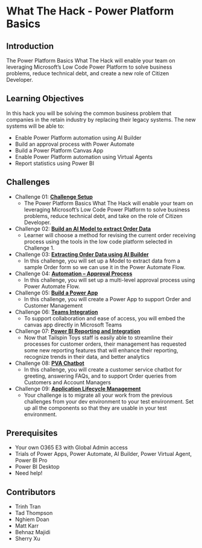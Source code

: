 # What The Hack - Power Platform Basics

## Introduction

The Power Platform Basics What The Hack will enable your team on leveraging Microsoft’s Low Code Power Platform to solve business problems, reduce technical debt, and create a new role of Citizen Developer.


## Learning Objectives

In this hack you will be solving the common business problem that companies in the retain industry by replacing their legacy systems.  The new systems will be able to:

- Enable Power Platform automation using AI Builder
- Build an approval process with Power Automate
- Build a Power Platform Canvas App
- Enable Power Platform automation using Virtual Agents
- Report statistics using Power BI


## Challenges

- Challenge 01: **[Challenge Setup](Student/Challenge-01.md)**
	 - The Power Platform Basics What The Hack will enable your team on leveraging Microsoft’s Low Code Power Platform to solve business problems, reduce technical debt, and take on the role of Citizen Developer.
- Challenge 02: **[Build an AI Model to extract Order Data](Student/Challenge-02.md)**
	 - Learner will choose a method for revising the current order receiving process using the tools in the low code platform selected in Challenge 1.
- Challenge 03: **[Extracting Order Data using AI Builder](Student/Challenge-03.md)**
	 - In this challenge, you will set up a Model to extract data from a sample Order form so we can use it in the Power Automate Flow.
- Challenge 04: **[Automation – Approval Process](Student/Challenge-04.md)**
	 - In this challenge, you will set up a multi-level approval process using Power Automate Flow.
- Challenge 05: **[Build a Power App](Student/Challenge-05.md)**
	 - In this challenge, you will create a Power App to support Order and Customer Management
- Challenge 06: **[Teams Integration](Student/Challenge-06.md)**
	 - To support collaboration and ease of access, you will embed the canvas app directly in Microsoft Teams
- Challenge 07: **[Power BI Reporting and Integration](Student/Challenge-07.md)**
	 - Now that Tailspin Toys staff is easily able to streamline their processes for customer orders, their management has requested some new reporting features that will enhance their reporting, recognize trends in their data, and better analytics
- Challenge 08: **[PVA Chatbot](Student/Challenge-08.md)**
	 - In this challenge, you will create a customer service chatbot for greeting, answering FAQs, and to support Order queries from Customers and Account Managers
- Challenge 09: **[Application Lifecycle Management](Student/Challenge-09.md)**
	 - Your challenge is to migrate all your work from the previous challenges from your dev environment to your test environment. Set up all the components so that they are usable in your test environment.

## Prerequisites

- Your own O365 E3 with Global Admin access
- Trials of Power Apps, Power Automate, AI Builder, Power Virtual Agent, Power BI Pro
- Power BI Desktop
- Need help!


## Contributors

- Trinh Tran
- Tad Thompson
- Nghiem Doan
- Matt Karr
- Behnaz Majidi
- Sherry Xu



